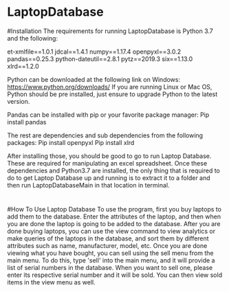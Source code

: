 # LaptopDatabase


#Installation 
The requirements for running LaptopDatabase is Python 3.7 and the following:

et-xmlfile==1.0.1
jdcal==1.4.1
numpy==1.17.4
openpyxl==3.0.2
pandas==0.25.3
python-dateutil==2.8.1
pytz==2019.3
six==1.13.0
xlrd==1.2.0


Python can be downloaded at the following link on Windows: https://www.python.org/downloads/ If you are running Linux or Mac OS, Python should be pre installed, just ensure to upgrade Python to the latest version.


Pandas can be installed with pip or your favorite package manager:
	Pip install pandas

The rest are dependencies and sub dependencies from the following packages:
	Pip install openpyxl
	Pip install xlrd
		
After installing those, you should be good to go to run Laptop Database. These are required for manipulating an excel spreadsheet. Once these dependencies and Python3.7 are installed, the only thing that is required to do to get Laptop Database up and running is to extract it to a folder and then run LaptopDatabaseMain in that location in terminal.
#
#How To Use Laptop Database
To use the program, first you buy laptops to add them to the database. Enter the attributes of the laptop, and then when you are done the laptop is going to be added to the database.
After you are done buying laptops, you can use the view command to view analytics or make queries of the laptops in the database, and sort them by different attributes such as name, manufacturer, model, etc.
Once you are done viewing what you have bought, you can sell using the sell menu from the main menu. To do this, type 'sell' into the main menu, and it will provide a list of serial numbers in the database. When you want to sell one, please enter its respective serial number and it will be sold.
You can then view sold items in the view menu as well.

#

